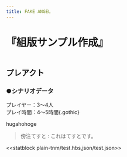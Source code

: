 ```yaml
---
title: FAKE ANGEL
---
```


<haeder class="large-header">
  <h1>『組版サンプル作成』</h1>
  <img src="image/back.png" alt="">
</haeder>

## プレアクト
### ●シナリオデータ
プレイヤー：3～4人  
プレイ時間：4～5時間{.gothic}

hugahohoge

> 傍注てすと
> : これはてすとです。

<<statblock plain-tnm/test.hbs,json/test.json>>